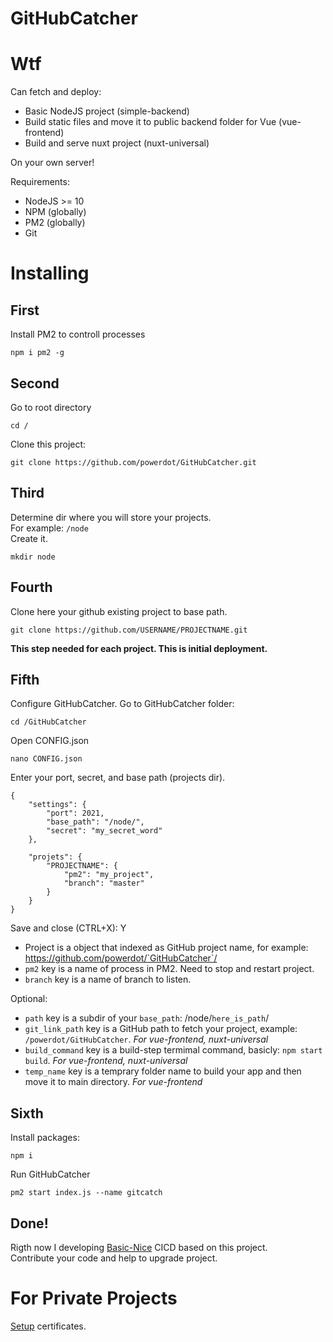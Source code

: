 # GitHubCatcher

# Wtf

Can fetch and deploy:
- Basic NodeJS project (simple-backend)
- Build static files and move it to public backend folder for Vue (vue-frontend)
- Build and serve nuxt project (nuxt-universal)

On your own server!

Requirements:
- NodeJS >= 10
- NPM (globally)
- PM2 (globally)
- Git

# Installing

## First
Install PM2 to controll processes
```
npm i pm2 -g
```

## Second
Go to root directory
```
cd /
```
Clone this project:
```
git clone https://github.com/powerdot/GitHubCatcher.git
```

## Third
Determine dir where you will store your projects.  
For example: `/node`  
Create it.
```
mkdir node
```

## Fourth
Clone here your github existing project to base path.  
```
git clone https://github.com/USERNAME/PROJECTNAME.git
```
**This step needed for each project. This is initial deployment.**

## Fifth
Configure GitHubCatcher.
Go to GitHubCatcher folder:
```
cd /GitHubCatcher
```
Open CONFIG.json
```
nano CONFIG.json
```
Enter your port, secret, and base path (projects dir).
```
{
    "settings": {
        "port": 2021,
        "base_path": "/node/",
        "secret": "my_secret_word"
    },

    "projets": {
        "PROJECTNAME": {
            "pm2": "my_project",
            "branch": "master"
        }
    }
}
```
Save and close (CTRL+X): Y

- Project is a object that indexed as GitHub project name, for example: https://github.com/powerdot/`GitHubCatcher`/
- `pm2` key is a name of process in PM2. Need to stop and restart project.
- `branch` key is a name of branch to listen.  
  
Optional:
- `path` key is a subdir of your `base_path`: /node/`here_is_path`/
- `git_link_path` key is a GitHub path to fetch your project, example: `/powerdot/GitHubCatcher`. *For vue-frontend, nuxt-universal*
- `build_command` key is a build-step termimal command, basicly: `npm start build`. *For vue-frontend, nuxt-universal*
- `temp_name` key is a temprary folder name to build your app and then move it to main directory. *For vue-frontend*

## Sixth
Install packages:
```
npm i
```
Run GitHubCatcher
```
pm2 start index.js --name gitcatch
```

## Done!

Rigth now I developing [Basic-Nice](https://github.com/powerdot/Basic-Nice-CICD) CICD based on this project.  
Contribute your code and help to upgrade project.

# For Private Projects

[Setup](https://docs.github.com/en/github/authenticating-to-github/connecting-to-github-with-ssh) certificates.
